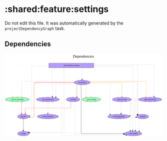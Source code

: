 # :shared:feature:settings

Do not edit this file.
It was automatically generated by the `projectDependencyGraph` task.

## Dependencies
![](assets/module_dependency_graph.svg)
